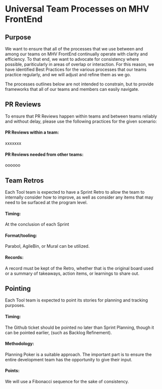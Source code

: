 # Universal Team Processes on MHV FrontEnd

## Purpose

We want to ensure that all of the processes that we use between and among our teams on MHV FrontEnd continually operate with clarity and efficiency.  To that end, we want to advocate for consistency where possible, pariticularly in areas of overlap or interaction.  For this reason, we have identified Best Practices for the various processes that our teams practice regularly, and we will adjust and refine them as we go.  

The processes outlines below are not intended to constrain, but to provide frameworks that all of our teams and members can easily navigate.


## PR Reviews
To ensure that PR Reviews happen within teams and between teams reliably and without delay, please use the following practices for the given scenario:
#### PR Reviews within a team: 
xxxxxxx
#### PR Reviews needed from other teams: 
oooooo


## Team Retros
Each Tool team is expected to have a Sprint Retro to allow the team to internally consider how to improve, as well as consider any items that may need to be surfaced at the program level.
#### Timing:
At the conclusion of each Sprint
#### Format/tooling:
Parabol, AgileBin, or Mural can be utilized. 
#### Records:
A record must be kept of the Retro, whether that is the original board used or a summary of takeaways, action items, or learnings to share out.




## Pointing
Each Tool team is expected to point its stories for planning and tracking purposes.
#### Timing:
The Github ticket should be pointed no later than Sprint Planning, though it can be pointed earlier, (such as Backlog Refinement).
#### Methodology:
Planning Poker is a suitable approach.  The important part is to ensure the entire development team has the opportunity to give their input.  
#### Points:
We will use a Fibonacci sequence for the sake of consistency.


